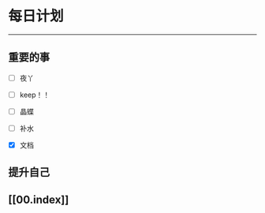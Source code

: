 
# 每日计划
---
## 重要的事

- [ ]    夜丫
- [ ]   keep！！
- [ ]  晶蝶
- [ ] 补水
- [x] 文档



## 提升自己

  



## [[00.index]]










